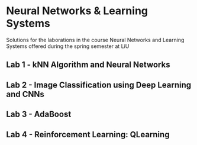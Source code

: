 # Neural Networks & Learning Systems

Solutions for the laborations in the course Neural Networks and Learning Systems offered during the spring semester at LiU

## Lab 1 - kNN Algorithm and Neural Networks

## Lab 2 - Image Classification using Deep Learning and CNNs

## Lab 3 - AdaBoost

## Lab 4 - Reinforcement Learning: QLearning
